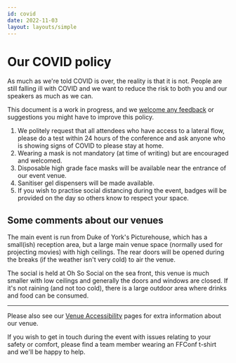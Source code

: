 ```yaml
---
id: covid
date: 2022-11-03
layout: layouts/simple
---
```


# Our COVID policy

As much as we're told COVID is over, the reality is that it is not. People are still falling ill with COVID and we want to reduce the risk to both you and our speakers as much as we can.

This document is a work in progress, and we [welcome any feedback](mailto:events@leftlogic.com?subject=covid%20policy) or suggestions you might have to improve this policy.

1. We politely request that all attendees who have access to a lateral flow, please do a test within 24 hours of the conference and ask anyone who is showing signs of COVID to please stay at home.
2. Wearing a mask is not mandatory (at time of writing) but are encouraged and welcomed.
3. Disposable high grade face masks will be available near the entrance of our event venue.
4. Sanitiser gel dispensers will be made available.
5. If you wish to practise social distancing during the event, badges will be provided on the day so others know to respect your space.

## Some comments about our venues

The main event is run from Duke of York's Picturehouse, which has a small(ish) reception area, but a large main venue space (normally used for projecting movies) with high ceilings. The rear doors will be opened during the breaks (if the weather isn't very cold) to air the venue.

The social is held at Oh So Social on the sea front, this venue is much smaller with low ceilings and generally the doors and windows are closed. If it's not raining (and not too cold), there is a large outdoor area where drinks and food can be consumed.

---

Please also see our [Venue Accessibility](/accessibility/) pages for extra information about our venue.

If you wish to get in touch during the event with issues relating to your safety or comfort, please find a team member wearing an FFConf t-shirt and we'll be happy to help.
